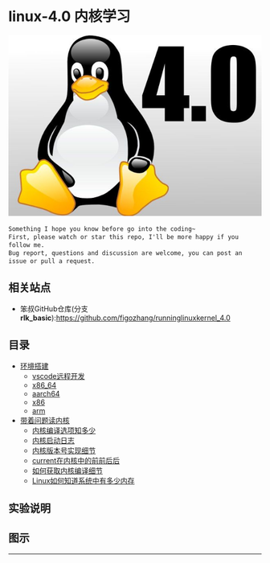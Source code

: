 # linux-4.0 内核学习

![20220715_204825_52](image/20220715_204825_52.png)

```
Something I hope you know before go into the coding~
First, please watch or star this repo, I'll be more happy if you follow me.
Bug report, questions and discussion are welcome, you can post an issue or pull a request.
```

## 相关站点

* 笨叔GitHub仓库(分支**rlk_basic**):<https://github.com/figozhang/runninglinuxkernel_4.0>

## 目录


* [环境搭建](docs/环境搭建.md)
    * [vscode远程开发](docs/环境搭建/vscode远程开发.md)
    * [x86_64](docs/环境搭建/x86_64.md)
    * [aarch64](docs/环境搭建/aarch64.md)
    * [x86](docs/环境搭建/x86.md)
    * [arm](docs/环境搭建/arm.md)
* [带着问题读内核](docs/带着问题读内核.md)
    * [内核编译选项知多少](docs/带着问题读内核/内核编译选项知多少.md)
    * [内核启动日志](docs/带着问题读内核/内核启动日志.md)
    * [内核版本号实现细节](docs/带着问题读内核/内核版本号实现细节.md)
    * [current在内核中的前前后后](docs/带着问题读内核/current在内核中的前前后后.md)
    * [如何获取内核编译细节](docs/带着问题读内核/如何获取内核编译细节.md)
    * [Linux如何知道系统中有多少内存](docs/带着问题读内核/Linux如何知道系统中有多少内存.md)


## 实验说明




## 图示


















----
